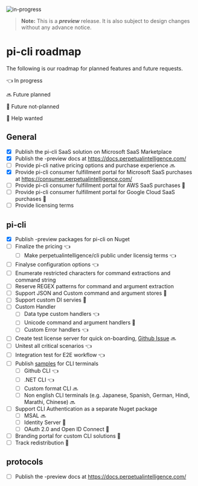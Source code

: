 ![in-progress](https://img.shields.io/badge/status-in--progress-yellow)

> **Note:** This is a ***preview*** release. It is also subject to design changes without any advance notice.

# pi-cli roadmap

The following is our roadmap for planned features and future requests.

:point_left: In progress

:soon: Future planned

:tipping_hand_person: Future not-planned

:raising_hand: Help wanted

## General
* [x] Publish the pi-cli SaaS solution on Microsoft SaaS Marketplace
* [x] Publish the -preview docs at https://docs.perpetualintelligence.com/
* [ ] Provide pi-cli native pricing options and purchase experience :soon:
* [x] Provide pi-cli consumer fulfillment portal for Microsoft SaaS purchases at https://consumer.perpetualintelligence.com/
* [ ] Provide pi-cli consumer fulfillment portal for AWS SaaS purchases :tipping_hand_person:
* [ ] Provide pi-cli consumer fulfillment portal for Google Cloud SaaS purchases :tipping_hand_person:
* [ ] Provide licensing terms

## pi-cli
* [x] Publish -preview packages for pi-cli on Nuget
* [ ] Finalize the pricing :point_left:
    * [ ] Make perpetualintelligence/cli public under licensig terms :point_left:
* [ ] Finalyse configuration options :point_left:
* [ ] Enumerate restricted characters for command extractions and command string
* [ ] Reserve REGEX patterns for command and argument extraction
* [ ] Support JSON and Custom command and argument stores :tipping_hand_person:
* [ ] Support custom DI servies :tipping_hand_person:
* [ ] Custom Handler
    * [ ] Data type custom handlers :point_left:
    * [ ] Unicode command and argument handlers :tipping_hand_person:
    * [ ] Custom Error handlers :point_left:
* [ ] Create test license server for quick on-boarding, [Github Issue](https://github.com/perpetualintelligence/cli/issues/15) :soon: 
* [ ] Unitest all critical scenarios :point_left:
* [ ] Integration test for E2E workflow :point_left:
* [ ] Publish [samples](../samples.md) for CLI terminals
    * [ ] Github CLI :point_left:
    * [ ] .NET CLI :point_left:
    * [ ] Custom format CLI :soon:
    * [ ] Non english CLI terminals (e.g. Japanese, Spanish, German, Hindi, Marathi, Chinese) :soon:
* [ ] Support CLI Authentication as a separate Nuget package
    * [ ] MSAL :soon:
    * [ ] Identity Server :raising_hand:
    * [ ] OAuth 2.0 and Open ID Connect :tipping_hand_person:
* [ ] Branding portal for custom CLI solutions :tipping_hand_person:
* [ ] Track redistribution :tipping_hand_person:

## protocols
* [ ] Publish the -preview docs at https://docs.perpetualintelligence.com/

